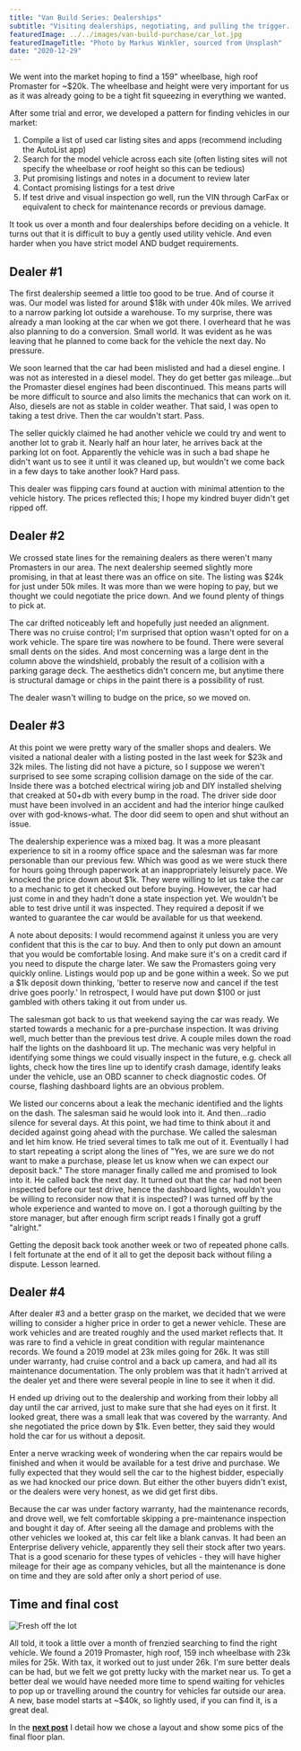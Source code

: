 ```yaml
---
title: "Van Build Series: Dealerships"
subtitle: "Visiting dealerships, negotiating, and pulling the trigger..."
featuredImage: ../../images/van-build-purchase/car_lot.jpg
featuredImageTitle: "Photo by Markus Winkler, sourced from Unsplash"
date: "2020-12-29"
---
```


We went into the market hoping to find a 159" wheelbase, high roof Promaster for ~$20k. The wheelbase and height were very important for us as it was already going to be a tight fit squeezing in everything we wanted.

After some trial and error, we developed a pattern for finding vehicles in our market:
1. Compile a list of used car listing sites and apps (recommend including the AutoList app)
2. Search for the model vehicle across each site (often listing sites will not specify the wheelbase or roof height so this can be tedious)
3. Put promising listings and notes in a document to review later
4. Contact promising listings for a test drive
5. If test drive and visual inspection go well, run the VIN through CarFax or equivalent to check for maintenance records or previous damage. 

It took us over a month and four dealerships before deciding on a vehicle. It turns out that it is difficult to buy a gently used utility vehicle. And even harder when you have strict model AND budget requirements. 

## Dealer #1

The first dealership seemed a little too good to be true. And of course it was. Our model was listed for around $18k with under 40k miles. We arrived to a narrow parking lot outside a warehouse. To my surprise, there was already a man looking at the car when we got there. I overheard that he was also planning to do a conversion. Small world. It was evident as he was leaving that he planned to come back for the vehicle the next day. No pressure. 

We soon learned that the car had been mislisted and had a diesel engine. I was not as interested in a diesel model. They do get better gas mileage...but the Promaster diesel engines had been discontinued. This means parts will be more difficult to source and also limits the mechanics that can work on it. Also, diesels are not as stable in colder weather. That said, I was open to taking a test drive. Then the car wouldn't start. Pass.

The seller quickly claimed he had another vehicle we could try and went to another lot to grab it. Nearly half an hour later, he arrives back at the parking lot on foot. Apparently the vehicle was in such a bad shape he didn't want us to see it until it was cleaned up, but wouldn't we come back in a few days to take another look? Hard pass.

This dealer was flipping cars found at auction with minimal attention to the vehicle history. The prices reflected this; I hope my kindred buyer didn't get ripped off.

## Dealer #2

We crossed state lines for the remaining dealers as there weren't many Promasters in our area. The next dealership seemed slightly more promising, in that at least there was an office on site. The listing was $24k for just under 50k miles. It was more than we were hoping to pay, but we thought we could negotiate the price down. And we found plenty of things to pick at.

The car drifted noticeably left and hopefully just needed an alignment. There was no cruise control; I'm surprised that option wasn't opted for on a work vehicle. The spare tire was nowhere to be found. There were several small dents on the sides. And most concerning was a large dent in the column above the windshield, probably the result of a collision with a parking garage deck. The aesthetics didn't concern me, but anytime there is structural damage or chips in the paint there is a possibility of rust. 

The dealer wasn't willing to budge on the price, so we moved on.

## Dealer #3

At this point we were pretty wary of the smaller shops and dealers. We visited a national dealer with a listing posted in the last week for $23k and 32k miles. The listing did not have a picture, so I suppose we weren't surprised to see some scraping collision damage on the side of the car. Inside there was a botched electrical wiring job and DIY installed shelving that creaked at 50+db with every bump in the road. The driver side door must have been involved in an accident and had the interior hinge caulked over with god-knows-what. The door did seem to open and shut without an issue. 

The dealership experience was a mixed bag. It was a more pleasant experience to sit in a roomy office space and the salesman was far more personable than our previous few. Which was good as we were stuck there for hours going through paperwork at an inappropriately leisurely pace. We knocked the price down about $1k. They were willing to let us take the car to a mechanic to get it checked out before buying. However, the car had just come in and they hadn't done a state inspection yet. We wouldn't be able to test drive until it was inspected. They required a deposit if we wanted to guarantee the car would be available for us that weekend. 

A note about deposits: I would recommend against it unless you are very confident that this is the car to buy. And then to only put down an amount that you would be comfortable losing. And make sure it's on a credit card if you need to dispute the charge later. We saw the Promasters going very quickly online. Listings would pop up and be gone within a week. So we put a $1k deposit down thinking, 'better to reserve now and cancel if the test drive goes poorly.' In retrospect, I would have put down $100 or just gambled with others taking it out from under us.

The salesman got back to us that weekend saying the car was ready. We started towards a mechanic for a pre-purchase inspection. It was driving well, much better than the previous test drive. A couple miles down the road half the lights on the dashboard lit up. The mechanic was very helpful in identifying some things we could visually inspect in the future, e.g. check all lights, check how the tires line up to identify crash damage, identify leaks under the vehicle, use an OBD scanner to check diagnostic codes. Of course, flashing dashboard lights are an obvious problem. 

We listed our concerns about a leak the mechanic identified and the lights on the dash. The salesman said he would look into it. And then...radio silence for several days. At this point, we had time to think about it and decided against going ahead with the purchase. We called the salesman and let him know. He tried several times to talk me out of it. Eventually I had to start repeating a script along the lines of "Yes, we are sure we do not want to make a purchase, please let us know when we can expect our deposit back." The store manager finally called me and promised to look into it. He called back the next day. It turned out that the car had not been inspected before our test drive, hence the dashboard lights, wouldn't you be willing to reconsider now that it is inspected? I was turned off by the whole experience and wanted to move on. I got a thorough guilting by the store manager, but after enough firm script reads I finally got a gruff "alright."

Getting the deposit back took another week or two of repeated phone calls. I felt fortunate at the end of it all to get the deposit back without filing a dispute. Lesson learned.

## Dealer #4

After dealer #3 and a better grasp on the market, we decided that we were willing to consider a higher price in order to get a newer vehicle. These are work vehicles and are treated roughly and the used market reflects that. It was rare to find a vehicle in great condition with regular maintenance records. We found a 2019 model at 23k miles going for 26k. It was still under warranty, had cruise control and a back up camera, and had all its maintenance documentation. The only problem was that it hadn't arrived at the dealer yet and there were several people in line to see it when it did.

H ended up driving out to the dealership and working from their lobby all day until the car arrived, just to make sure that she had eyes on it first. It looked great, there was a small leak that was covered by the warranty. And she negotiated the price down by $1k. Even better, they said they would hold the car for us without a deposit.

Enter a nerve wracking week of wondering when the car repairs would be finished and when it would be available for a test drive and purchase. We fully expected that they would sell the car to the highest bidder, especially as we had knocked our price down. But either the other buyers didn't exist, or the dealers were very honest, as we did get first dibs. 

Because the car was under factory warranty, had the maintenance records, and drove well, we felt comfortable skipping a pre-maintenance inspection and bought it day of. After seeing all the damage and problems with the other vehicles we looked at, this car felt like a blank canvas. It had been an Enterprise delivery vehicle, apparently they sell their stock after two years. That is a good scenario for these types of vehicles - they will have higher mileage for their age as company vehicles, but all the maintenance is done on time and they are sold after only a short period of use.

## Time and final cost
  
![Fresh off the lot](../../images/van-build-purchase/purchased_rear.jpg)

All told, it took a little over a month of frenzied searching to find the right vehicle. We found a 2019 Promaster, high roof, 159 inch wheelbase with 23k miles for 25k. With tax, it worked out to just under 26k. I'm sure better deals can be had, but we felt we got pretty lucky with the market near us. To get a better deal we would have needed more time to spend waiting for vehicles to pop up or travelling around the country for vehicles far outside our area. A new, base model starts at ~$40k, so lightly used, if you can find it, is a great deal.

In the **[next post](../van-build-layout/)** I detail how we chose a layout and show some pics of the final floor plan.